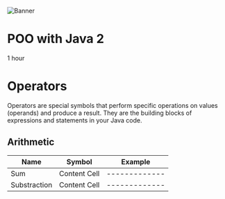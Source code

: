 ![Banner](https://github.com/AleMorales9011/ForgeWare/blob/362a669ad3bbd7795a40d70e3cc18db09c065286/src/images/futurism-perspective-digital-nomads-lifestyle%20(2).jpg)
# POO with Java 2 

1 hour

# Operators

Operators are special symbols that perform specific operations on values (operands) and produce a result. They are the building blocks of expressions and statements in your Java code.

## Arithmetic

| Name          | Symbol        | Example      |     
| ------------- | ------------- | -------------|
| Sum           | Content Cell  |------------- | 
| Substraction  | Content Cell  |------------- |
